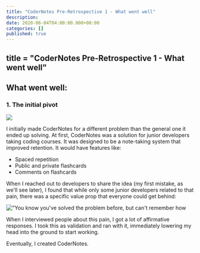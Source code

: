 ```yaml
---
title: "CoderNotes Pre-Retrospective 1 - What went well"
description:
date: 2020-06-04T04:00:00.000+00:00
categories: []
published: true
---
```


## title = "CoderNotes Pre-Retrospective 1 - What went well"

## What went well:

### 1. The initial pivot

![](/forestry/the-problem.jpg)

I initially made CoderNotes for a different problem than the general one it ended up solving. At first, CoderNotes was a solution for junior developers taking coding courses. It was designed to be a note-taking system that improved retention. It would have features like:

-   Spaced repetition
-   Public and private flashcards
-   Comments on flashcards

When I reached out to developers to share the idea (my first mistake, as we'll see later), I found that while only some junior developers related to that pain, there was a specific value prop that everyone could get behind:

!["You know you've solved the problem before, but can't remember how](/forestry/problem.png "The pivot's value prop")

When I interviewed people about this pain, I got a lot of affirmative responses. I took this as validation and ran with it, immediately lowering my head into the ground to start working.

Eventually, I created CoderNotes.
